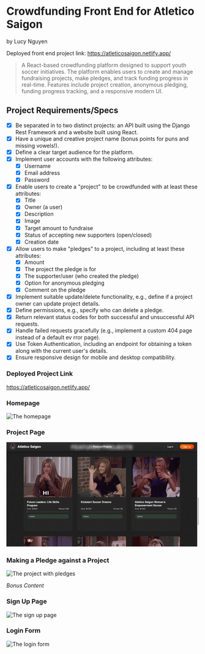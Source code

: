 # Crowdfunding Front End for Atletico Saigon

by Lucy Nguyen

Deployed front end project link: <https://atleticosaigon.netlify.app/>

> A React-based crowdfunding platform designed to support youth soccer initiatives. The platform enables users to create and manage fundraising projects, make pledges, and track funding progress in real-time. Features include project creation, anonymous pledging, funding progress tracking, and a responsive modern UI.


## Project Requirements/Specs

- [x] Be separated in to two distinct projects: an API built using the Django Rest Framework and a website built using React.
- [x] Have a unique and creative project name (bonus points for puns and missing vowels!).
- [x] Define a clear target audience for the platform.
- [x] Implement user accounts with the following attributes:
    - [x] Username
    - [x] Email address
    - [x] Password
- [x] Enable users to create a "project" to be crowdfunded with at least these attributes:
    - [x] Title
    - [x] Owner (a user)
    - [x] Description
    - [x] Image
    - [x] Target amount to fundraise
    - [x] Status of accepting new supporters (open/closed)
    - [x] Creation date
- [x] Allow users to make "pledges" to a project, including at least these attributes:
    - [x] Amount
    - [x] The project the pledge is for
    - [x] The supporter/user (who created the pledge)
    - [x] Option for anonymous pledging
    - [x] Comment on the pledge
- [x] Implement suitable update/delete functionality, e.g., define if a project owner can update project details.
- [x] Define permissions, e.g., specify who can delete a pledge.
- [x] Return relevant status codes for both successful and unsuccessful API requests.
- [x] Handle failed requests gracefully (e.g., implement a custom 404 page instead of a default ev rror page).
- [x] Use Token Authentication, including an endpoint for obtaining a token along with the current user's details.
- [x] Ensure responsive design for mobile and desktop compatibility.

### Deployed Project Link

<https://atleticosaigon.netlify.app/>

### Homepage

![The homepage](README%20Photos/Crowdfunding%20Homepage.gif)

### Project Page

![The project page](README%20Photos/Project%20page%20for%20unloggedin%20users.gif)

### Making a Pledge against a Project

![The project with pledges](README%20Photos/Create%20Pledge%20-%20unlogged%20in%20and%20logged%20in%20users.gif)

*Bonus Content*

### Sign Up Page

![The sign up page](README%20Photos/Sign%20up%20form.gif)

### Login Form

![The login form](README%20Photos/Login%20Form.gif)
